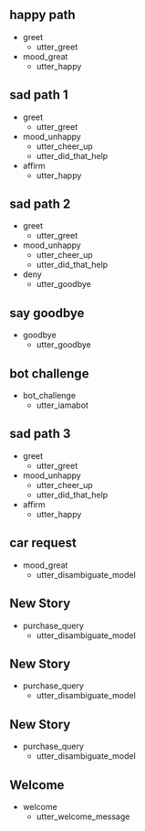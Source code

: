 ## happy path
* greet
  - utter_greet
* mood_great
  - utter_happy

## sad path 1
* greet
  - utter_greet
* mood_unhappy
  - utter_cheer_up
  - utter_did_that_help
* affirm
  - utter_happy

## sad path 2
* greet
  - utter_greet
* mood_unhappy
  - utter_cheer_up
  - utter_did_that_help
* deny
  - utter_goodbye

## say goodbye
* goodbye
  - utter_goodbye

## bot challenge
* bot_challenge
  - utter_iamabot

## sad path 3

* greet
    - utter_greet
* mood_unhappy
    - utter_cheer_up
    - utter_did_that_help
* affirm
    - utter_happy

## car request

* mood_great
    - utter_disambiguate_model

## New Story

* purchase_query
    - utter_disambiguate_model

## New Story

* purchase_query
    - utter_disambiguate_model

## New Story

* purchase_query
    - utter_disambiguate_model

## Welcome

* welcome
    - utter_welcome_message
